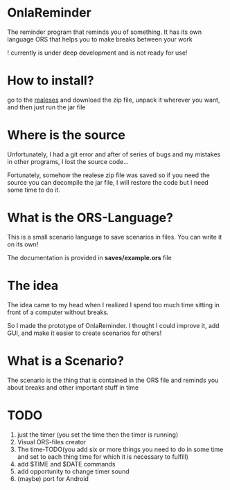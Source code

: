 # OnlaReminder
The reminder program that reminds you of something. It has its own language ORS that helps you to make breaks between your work

! currently is under deep development and is not ready for use!

# How to install?
go to the [realeses](https://github.com/Onlaperd/OnlaReminder/releases/tag/first-realese) and download the zip file, unpack it wherever you want, and then just run the jar file

# Where is the source
Unfortunately, I had a git error and after of series of bugs and my mistakes in other programs, I lost the source code...

Fortunately, somehow the realese zip file was saved so if you need the source you can decompile the jar file, I will restore the code but I need some time to do it.

# What is the ORS-Language?
This is a small scenario language to save scenarios in files. You can write it on its own!

The documentation is provided in __saves/example.ors__ file

# The idea
The idea came to my head when I realized I spend too much time sitting in front of a computer without breaks.

So I made the prototype of OnlaReminder. I thought I could improve it, add GUI, and make it easier to create scenarios for others!

# What is a Scenario?
The scenario is the thing that is contained in the ORS file and reminds you about breaks and other important stuff in time

# TODO
1. just the timer (you set the time then the timer is running)
2. Visual ORS-files creator
3. The time-TODO(you add six or more things you need to do in some time and set to each thing time for which it is necessary to fulfill)
4. add $TIME and $DATE commands
5. add opportunity to change timer sound
6. (maybe) port for Android

